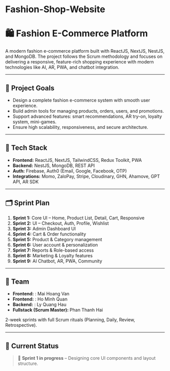 # Fashion-Shop-Website
# 🛍️ Fashion E-Commerce Platform

A modern fashion e-commerce platform built with ReactJS, NextJS, NestJS, and MongoDB. The project follows the Scrum methodology and focuses on delivering a responsive, feature-rich shopping experience with modern technologies like AI, AR, PWA, and chatbot integration.

---

## 🎯 Project Goals

- Design a complete fashion e-commerce system with smooth user experience.
- Build admin tools for managing products, orders, users, and promotions.
- Support advanced features: smart recommendations, AR try-on, loyalty system, mini-games.
- Ensure high scalability, responsiveness, and secure architecture.

---

## 🧱 Tech Stack

- **Frontend:** ReactJS, NextJS, TailwindCSS, Redux Toolkit, PWA
- **Backend:** NestJS, MongoDB, REST API
- **Auth:** Firebase, Auth0 (Email, Google, Facebook, OTP)
- **Integrations:** Momo, ZaloPay, Stripe, Cloudinary, GHN, Ahamove, GPT API, AR SDK

---

## 🗂️ Sprint Plan

1. **Sprint 1:** Core UI – Home, Product List, Detail, Cart, Responsive
2. **Sprint 2:** UI – Checkout, Auth, Profile, Wishlist
3. **Sprint 3:** Admin Dashboard UI
4. **Sprint 4:** Cart & Order functionality
5. **Sprint 5:** Product & Category management
6. **Sprint 6:** User account & personalization
7. **Sprint 7:** Reports & Role-based access
8. **Sprint 8:** Marketing & Loyalty features
9. **Sprint 9:** AI Chatbot, AR, PWA, Community

---

## 👥 Team

- **Frontend:** : Mai Hoang Van
- **Frontend:** : Ho Minh Quan
- **Backend:** : Ly Quang Hau
- **Fullstack (Scrum Master):** Phan Thanh Hai

2-week sprints with full Scrum rituals (Planning, Daily, Review, Retrospective).

---

## 📌 Current Status

> 🔧 **Sprint 1 in progress** – Designing core UI components and layout structure.
